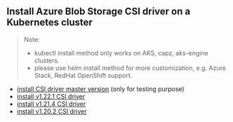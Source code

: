 ## Install Azure Blob Storage CSI driver on a Kubernetes cluster
> Note: 
>  - kubectl install method only works on AKS, capz, aks-engine clusters.
>  - please use helm install method for more customization, e.g. Azure Stack, RedHat OpenShift support.
> 
 - [install CSI driver master version](./install-csi-driver-master.md) (only for testing purpose)
 - [install v1.22.1 CSI driver](./install-csi-driver-v1.22.1.md)
 - [install v1.21.4 CSI driver](./install-csi-driver-v1.21.4.md)
 - [install v1.20.2 CSI driver](./install-csi-driver-v1.20.2.md)
